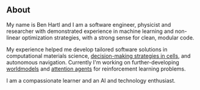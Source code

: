 ## About
My name is Ben Hartl and I am a software engineer, physicist and researcher with demonstrated experience in machine learning and non-linear optimization strategies, with a strong sense for clean, modular code.

My experience helped me develop tailored software solutions in computational materials science, 
<a class="" target='blank' href="https://www.pnas.org/content/118/19/e2019683118">decision-making strategies in cells</a>, and autonomous navigation. 
Currently I'm working on further-developing 
<a class="" target='blank' href="https://worldmodels.github.io/">worldmodels</a> and 
<a class="" target='blank' href="https://attentionagent.github.io/">attention agents</a> for reinforcement learning problems.

I am a compassionate learner and an AI and technology enthusiast.
